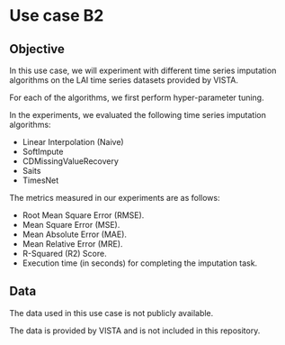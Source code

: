 # Use case B2

## Objective

In this use case, we will experiment with different time series imputation 
algorithms on the LAI time series datasets provided by VISTA. 

For each of the algorithms, we first perform hyper-parameter tuning.

In the experiments, we evaluated the following time series imputation 
algorithms: 
* Linear Interpolation (Naive)
* SoftImpute
* CDMissingValueRecovery
* Saits
* TimesNet

The metrics measured in our experiments are as follows:
* Root Mean Square Error (RMSE).
* Mean Square Error (MSE). 
* Mean Absolute Error (MAE). 
* Mean Relative Error (MRE). 
* R-Squared (R2) Score. 
* Execution time (in seconds) for completing the imputation task. 

## Data
The data used in this use case is not publicly available. 

The data is provided by VISTA and is not included in this repository.
